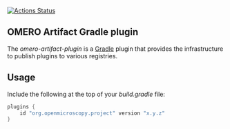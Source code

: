 [![Actions Status](https://github.com/ome/omero-artifact-plugin/workflows/Gradle/badge.svg)](https://github.com/ome/omero-artifact-plugin/actions)

## OMERO Artifact Gradle plugin

The _omero-artifact-plugin_ is a [Gradle](https://gradle.org) plugin that provides
the infrastructure to publish plugins to various registries.

## Usage

Include the following at the top of your _build.gradle_ file:

```groovy
plugins {
    id "org.openmicroscopy.project" version "x.y.z"
}
```
